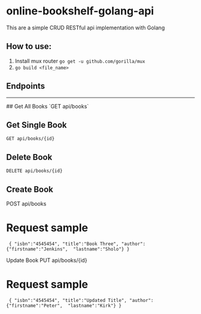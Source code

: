 # online-bookshelf-golang-api
This are a simple CRUD RESTful api implementation with Golang


## How to use:
1. Install mux router
`go get -u github.com/gorilla/mux`
2. `go build <file_name>`

## Endpoints
<hr>
## Get All Books
`GET api/books`

## Get Single Book
`GET api/books/{id}`

## Delete Book
`DELETE api/books/{id}`

## Create Book
POST api/books

# Request sample
` {
   "isbn":"4545454",
   "title":"Book Three",
   "author":{"firstname":"Jenkins",  "lastname":"Sholo"}
  }`

Update Book
PUT api/books/{id}

# Request sample
` {
   "isbn":"4545454",
   "title":"Updated Title",
   "author":{"firstname":"Peter",  "lastname":"Kirk"}
  }`

